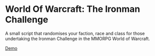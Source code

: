 World Of Warcraft: The Ironman Challenge
=======================================

A small script that randomises your faction, race and class for those undertaking the Ironman Challenge in the MMORPG World of Warcraft.

[Demo](https://f9eb52f62aca8eb40c397f19de441c636c4de191.googledrive.com/host/0B7__tNNdUBB6U0VpX2I1UmRVZHc/)
